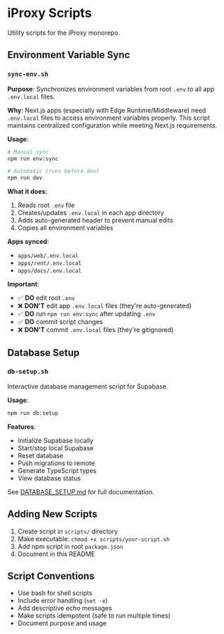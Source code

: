 # iProxy Scripts

Utility scripts for the iProxy monorepo.

## Environment Variable Sync

### `sync-env.sh`

**Purpose**: Synchronizes environment variables from root `.env` to all app `.env.local` files.

**Why**: Next.js apps (especially with Edge Runtime/Middleware) need `.env.local` files to access environment variables properly. This script maintains centralized configuration while meeting Next.js requirements.

**Usage**:
```bash
# Manual sync
npm run env:sync

# Automatic (runs before dev)
npm run dev
```

**What it does**:
1. Reads root `.env` file
2. Creates/updates `.env.local` in each app directory
3. Adds auto-generated header to prevent manual edits
4. Copies all environment variables

**Apps synced**:
- `apps/web/.env.local`
- `apps/rent/.env.local`
- `apps/docs/.env.local`

**Important**:
- ✅ **DO** edit root `.env`
- ❌ **DON'T** edit app `.env.local` files (they're auto-generated)
- ✅ **DO** run `npm run env:sync` after updating `.env`
- ✅ **DO** commit script changes
- ❌ **DON'T** commit `.env.local` files (they're gitignored)

## Database Setup

### `db-setup.sh`

Interactive database management script for Supabase.

**Usage**:
```bash
npm run db:setup
```

**Features**:
- Initialize Supabase locally
- Start/stop local Supabase
- Reset database
- Push migrations to remote
- Generate TypeScript types
- View database status

See [DATABASE_SETUP.md](../DATABASE_SETUP.md) for full documentation.

## Adding New Scripts

1. Create script in `scripts/` directory
2. Make executable: `chmod +x scripts/your-script.sh`
3. Add npm script in root `package.json`
4. Document in this README

## Script Conventions

- Use bash for shell scripts
- Include error handling (`set -e`)
- Add descriptive echo messages
- Make scripts idempotent (safe to run multiple times)
- Document purpose and usage
